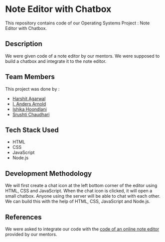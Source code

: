 # Note Editor with Chatbox
This repository contains code of our Operating Systems Project : Note Editor with Chatbox. 
## Description
We were given code of a note editor by our mentors. We were supposed to build a chatbox and integrate it to the note editor.
## Team Members
This project was done by :

* [Harshit Agarwal](https://github.com/HarshitAgarwal7)
* [I. Anders Arnold](https://github.com/asquare004)
* [Ishika Hoondlani](https://github.com/ishikahoondlani26)
* [Srushti Chaudhari](https://github.com/srushtichaudhari7)
## Tech Stack Used
* HTML
* CSS
* JavaScript
* Node.js
## Development Methodology
We will first create a chat icon at the left bottom corner of the editor using HTML, CSS and JavaScript. When the chat icon is clicked, it will open a small chatbox. Anyone using the server will be able to chat with each other. We can build this with the help of HTML, CSS, JavaScript and Node.js.
## References
We were asked to integrate our code with the [code of an online note editor](https://github.com/surdebmalya/surdebmalya.github.io/blob/main/notes.html) provided by our mentors.
